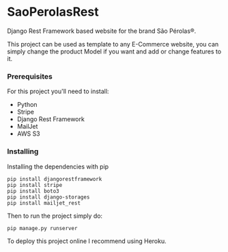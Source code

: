 # SaoPerolasRest

Django Rest Framework based website for the brand São Pérolas®.

This project can be used as template to any E-Commerce website, you can simply change the product Model if you want and add or change features to it.

### Prerequisites

For this project you'll need to install:
* Python
* Stripe
* Django Rest Framework
* MailJet
* AWS S3

### Installing

Installing the dependencies with pip
```
pip install djangorestframework
pip install stripe
pip install boto3
pip install django-storages
pip install mailjet_rest
```


Then to run the project simply do:
```
pip manage.py runserver
```

To deploy this project online I recommend using Heroku.
